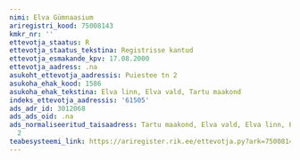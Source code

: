 ```yaml
---
nimi: Elva Gümnaasium
ariregistri_kood: 75008143
kmkr_nr: ''
ettevotja_staatus: R
ettevotja_staatus_tekstina: Registrisse kantud
ettevotja_esmakande_kpv: 17.08.2000
ettevotja_aadress: .na
asukoht_ettevotja_aadressis: Puiestee tn 2
asukoha_ehak_kood: 1586
asukoha_ehak_tekstina: Elva linn, Elva vald, Tartu maakond
indeks_ettevotja_aadressis: '61505'
ads_adr_id: 3012068
ads_ads_oid: .na
ads_normaliseeritud_taisaadress: Tartu maakond, Elva vald, Elva linn, Puiestee tn
  2
teabesysteemi_link: https://ariregister.rik.ee/ettevotja.py?ark=75008143&ref=rekvisiidid
---
```

